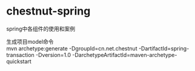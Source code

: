 # chestnut-spring
spring中各组件的使用和案例

生成项目model命令    
mvn archetype:generate -DgroupId=cn.net.chestnut -DartifactId=spring-transaction -Dversion=1.0 -DarchetypeArtifactId=maven-archetype-quickstart
